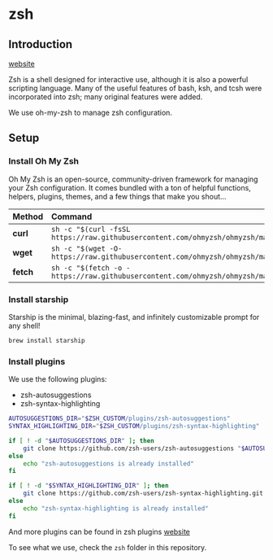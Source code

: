 # zsh

## Introduction

[website](http://www.zsh.org/)

Zsh is a shell designed for interactive use, although it is also a powerful scripting language. Many of the useful features of bash, ksh, and tcsh were incorporated into zsh; many original features were added.

We use oh-my-zsh to manage zsh configuration.

## Setup

### Install Oh My Zsh

Oh My Zsh is an open-source, community-driven framework for managing your Zsh configuration. It comes bundled with a ton of helpful functions, helpers, plugins, themes, and a few things that make you shout...

| Method    | Command                                                                                           |
| :-------- | :------------------------------------------------------------------------------------------------ |
| **curl**  | `sh -c "$(curl -fsSL https://raw.githubusercontent.com/ohmyzsh/ohmyzsh/master/tools/install.sh)"` |
| **wget**  | `sh -c "$(wget -O- https://raw.githubusercontent.com/ohmyzsh/ohmyzsh/master/tools/install.sh)"`   |
| **fetch** | `sh -c "$(fetch -o - https://raw.githubusercontent.com/ohmyzsh/ohmyzsh/master/tools/install.sh)"` |

### Install starship

Starship is the minimal, blazing-fast, and infinitely customizable prompt for any shell!

```bash
brew install starship
```

### Install plugins

We use the following plugins:

- zsh-autosuggestions
- zsh-syntax-highlighting

```bash
AUTOSUGGESTIONS_DIR="$ZSH_CUSTOM/plugins/zsh-autosuggestions"
SYNTAX_HIGHLIGHTING_DIR="$ZSH_CUSTOM/plugins/zsh-syntax-highlighting"

if [ ! -d "$AUTOSUGGESTIONS_DIR" ]; then
    git clone https://github.com/zsh-users/zsh-autosuggestions "$AUTOSUGGESTIONS_DIR"
else
    echo "zsh-autosuggestions is already installed"
fi

if [ ! -d "$SYNTAX_HIGHLIGHTING_DIR" ]; then
    git clone https://github.com/zsh-users/zsh-syntax-highlighting.git "$SYNTAX_HIGHLIGHTING_DIR"
else
    echo "zsh-syntax-highlighting is already installed"
fi
```

And more plugins can be found in zsh plugins [website](https://github.com/ohmyzsh/ohmyzsh/tree/master/plugins)

To see what we use, check the `zsh` folder in this repository.
